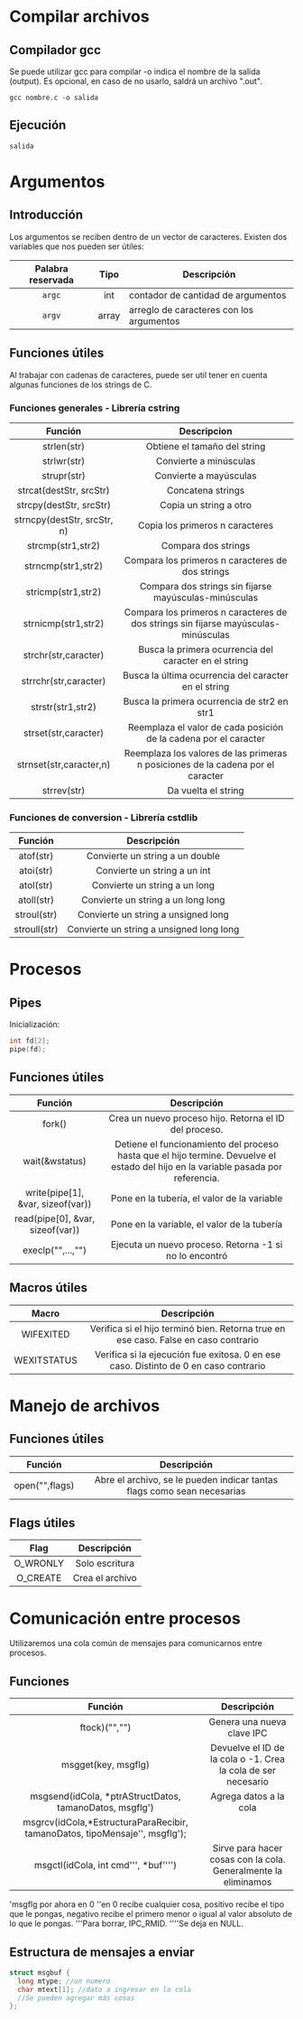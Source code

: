 # Compilar archivos

## Compilador gcc
Se puede utilizar gcc para compilar -o indica el nombre de la salida (output). Es opcional, en caso de no usarlo, saldrá un archivo ".out".

```
gcc nombre.c -o salida
```

## Ejecución

```
salida
```

# Argumentos

## Introducción

Los argumentos se reciben dentro de un vector de caracteres. Existen dos variables que nos pueden ser útiles:

|Palabra reservada | Tipo | Descripción |
|:------------------:|:------:|-------------|
| `argc` | int | contador de cantidad de argumentos |
| `argv` | array | arreglo de caracteres con los argumentos |

## Funciones útiles

Al trabajar con cadenas de caracteres, puede ser util tener en cuenta algunas funciones de los strings de C.

### Funciones generales - Librería cstring

| Función | Descripcion |
|:-------:|:-----------:|
|strlen(str)|Obtiene el tamaño del string|
|strlwr(str)|Convierte a minúsculas|
|strupr(str)|Convierte a mayúsculas|
|strcat(destStr, srcStr)|Concatena strings|
|strcpy(destStr, srcStr)|Copia un string a otro|
|strncpy(destStr, srcStr, n)|Copia los primeros n caracteres|
|strcmp(str1,str2)|Compara dos strings|
|strncmp(str1,str2)|Compara los primeros n caracteres de dos strings|
|stricmp(str1,str2)|Compara dos strings sin fijarse mayúsculas-minúsculas|
|strnicmp(str1,str2)|Compara los primeros n caracteres de dos strings sin fijarse mayúsculas-minúsculas|
|strchr(str,caracter)|Busca la primera ocurrencia del caracter en el string|
|strrchr(str,caracter)|Busca la última ocurrencia del caracter en el string|
|strstr(str1,str2)|Busca la primera ocurrencia de str2 en str1|
|strset(str,caracter)|Reemplaza el valor de cada posición de la cadena por el caracter|
|strnset(str,caracter,n)|Reemplaza los valores de las primeras n posiciones de la cadena por el caracter|
|strrev(str)|Da vuelta el string|

### Funciones de conversion - Librería cstdlib

| Función | Descripción |
|:-------:|:-----------:|
|atof(str)|Convierte un string a un double|
|atoi(str)|Convierte un string a un int|
|atol(str)|Convierte un string a un long|
|atoll(str)|Convierte un string a un long long|
|stroul(str)|Convierte un string a unsigned long|
|stroull(str)|Convierte un string a unsigned long long|

# Procesos

## Pipes

Inicialización:

```c++
int fd[2];
pipe(fd);
```

## Funciones útiles

| Función | Descripción |
|:-------:|:------------:
|fork()|Crea un nuevo proceso hijo. Retorna el ID del proceso.|
|wait(&wstatus)|Detiene el funcionamiento del proceso hasta que el hijo termine. Devuelve el estado del hijo en la variable pasada por referencia.|
|write(pipe[1], &var, sizeof(var))|Pone en la tubería, el valor de la variable|
|read(pipe[0], &var, sizeof(var))|Pone en la variable, el valor de la tubería|
|execlp("",...,"")|Ejecuta un nuevo proceso. Retorna -1 si no lo encontró|

## Macros útiles

| Macro | Descripción |
|:-----:|:-----------:|
|WIFEXITED|Verifica si el hijo terminó bien. Retorna true en ese caso. False en caso contrario|
|WEXITSTATUS|Verifica si la ejecución fue exitosa. 0 en ese caso. Distinto de 0 en caso contrario|

# Manejo de archivos

## Funciones útiles

| Función | Descripción |
|:-------:|:-----------:|
|open("",flags)|Abre el archivo, se le pueden indicar tantas flags como sean necesarias|

## Flags útiles

| Flag | Descripción |
|:----:|:-----------:|
|O_WRONLY|Solo escritura|
|O_CREATE|Crea el archivo|

# Comunicación entre procesos

Utilizaremos una cola común de mensajes para comunicarnos entre procesos.

## Funciones

 Función | Descripción |
|:-------:|:-----------:|
|ftock)("","")|Genera una nueva clave IPC|
|msgget(key, msgflg)|Devuelve el ID de la cola o -1. Crea la cola de ser necesario|
|msgsend(idCola, *ptrAStructDatos, tamanoDatos, msgflg')|Agrega datos a la cola|
|msgrcv(idCola,*EstructuraParaRecibir, tamanoDatos, tipoMensaje'', msgflg');
|msgctl(idCola, int cmd''', *buf'''')|Sirve para hacer cosas con la cola. Generalmente la eliminamos|

'msgflg por ahora en 0
''en 0 recibe cualquier cosa, positivo recibe el tipo que le pongas, negativo recibe el primero menor o igual al valor absoluto de lo que le pongas.
'''Para borrar, IPC_RMID.
''''Se deja en NULL.

## Estructura de mensajes a enviar

```c
struct msgbuf {
  long mtype; //un numero
  char mtext[1]; //dato a ingresar en la cola
  //Se pueden agregar más cosas
};
```

